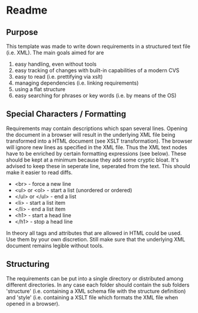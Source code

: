 # Readme


## Purpose

This template was made to write down requirements in a structured text file (i.e. XML).
The main goals aimed for are

1) easy handling, even without tools
2) easy tracking of changes with built-in capabilities of a modern CVS
3) easy to read (i.e. prettifying via xslt)
4) managing dependencies (i.e. linking requirements)
5) using a flat structure
6) easy searching for phrases or key words (i.e. by means of the OS)


## Special Characters / Formatting

Requirements may contain descriptions which span several lines. Opening the document in a
browser will result in the underlying XML file being transformed into a HTML document (see
XSLT transformation). The browser will ignore new lines as specified in the XML file. Thus
the XML text nodes have to be enriched by certain formatting expressions (see below).
These should be kept at a minimum because they add some cryptic bloat. It's advised to keep
these in seperate line, seperated from the text. This should make it easier to read diffs.

* &lt;br&gt; - force a new line
* &lt;ul&gt; or &lt;ol&gt; - start a list (unordered or ordered)
* &lt;/ul&gt; or &lt;/ul&gt; - end a list
* &lt;li&gt; - start a list item
* &lt;/li&gt; - end a list item
* &lt;h1&gt; - start a head line
* &lt;/h1&gt; - stop a head line

In theory all tags and attributes that are allowed in HTML could be used. Use them by your
own discretion. Still make sure that the underlying XML document remains legible without tools.


## Structuring

The requirements can be put into a single directory or distributed among different directories.
In any case each folder should contain the sub folders 'structure' (i.e. containing a XML schema
file with the structure definition) and 'style' (i.e. containing a XSLT file which formats the
XML file when opened in a browser).
